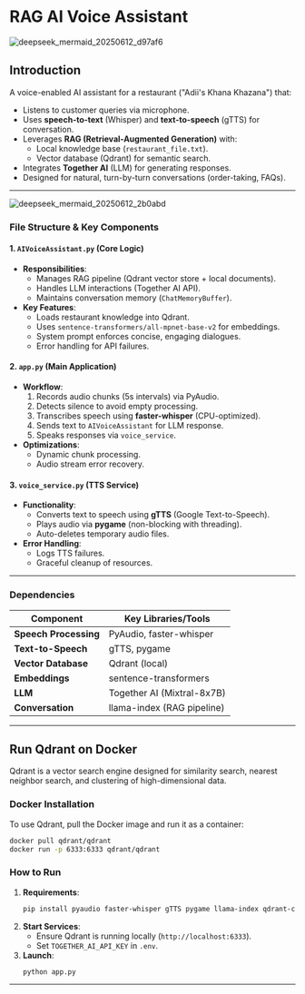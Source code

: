 # RAG AI Voice Assistant

![deepseek_mermaid_20250612_d97af6](https://github.com/user-attachments/assets/8d5a0f75-624d-43cf-807c-86c8d3a17e2d)

## **Introduction**

A voice-enabled AI assistant for a restaurant ("Adii's Khana Khazana") that:
- Listens to customer queries via microphone.
- Uses **speech-to-text** (Whisper) and **text-to-speech** (gTTS) for conversation.
- Leverages **RAG (Retrieval-Augmented Generation)** with:
  - Local knowledge base (`restaurant_file.txt`).
  - Vector database (Qdrant) for semantic search.
- Integrates **Together AI** (LLM) for generating responses.
- Designed for natural, turn-by-turn conversations (order-taking, FAQs).

---

![deepseek_mermaid_20250612_2b0abd](https://github.com/user-attachments/assets/f25b1df4-3bb9-495c-8b9e-10194604f32a)

### **File Structure & Key Components**

#### **1. `AIVoiceAssistant.py` (Core Logic)**
- **Responsibilities**:
  - Manages RAG pipeline (Qdrant vector store + local documents).
  - Handles LLM interactions (Together AI API).
  - Maintains conversation memory (`ChatMemoryBuffer`).
- **Key Features**:
  - Loads restaurant knowledge into Qdrant.
  - Uses `sentence-transformers/all-mpnet-base-v2` for embeddings.
  - System prompt enforces concise, engaging dialogues.
  - Error handling for API failures.

#### **2. `app.py` (Main Application)**
- **Workflow**:
  1. Records audio chunks (5s intervals) via PyAudio.
  2. Detects silence to avoid empty processing.
  3. Transcribes speech using **faster-whisper** (CPU-optimized).
  4. Sends text to `AIVoiceAssistant` for LLM response.
  5. Speaks responses via `voice_service`.
- **Optimizations**:
  - Dynamic chunk processing.
  - Audio stream error recovery.

#### **3. `voice_service.py` (TTS Service)**
- **Functionality**:
  - Converts text to speech using **gTTS** (Google Text-to-Speech).
  - Plays audio via **pygame** (non-blocking with threading).
  - Auto-deletes temporary audio files.
- **Error Handling**:
  - Logs TTS failures.
  - Graceful cleanup of resources.

---

### **Dependencies**
| Component           | Key Libraries/Tools         |
|---------------------|----------------------------|
| **Speech Processing** | PyAudio, faster-whisper    |
| **Text-to-Speech**  | gTTS, pygame               |
| **Vector Database** | Qdrant (local)             |
| **Embeddings**      | sentence-transformers      |
| **LLM**            | Together AI (Mixtral-8x7B) |
| **Conversation**    | llama-index (RAG pipeline) |

---

## Run Qdrant on Docker

Qdrant is a vector search engine designed for similarity search, nearest neighbor search, and clustering of high-dimensional data.

### Docker Installation

To use Qdrant, pull the Docker image and run it as a container:

```bash
docker pull qdrant/qdrant
docker run -p 6333:6333 qdrant/qdrant
```

### **How to Run**

1. **Requirements**:
   ```bash
   pip install pyaudio faster-whisper gTTS pygame llama-index qdrant-client together python-dotenv
   ```
2. **Start Services**:
   - Ensure Qdrant is running locally (`http://localhost:6333`).
   - Set `TOGETHER_AI_API_KEY` in `.env`.
3. **Launch**:
   ```bash
   python app.py
   ```

---
